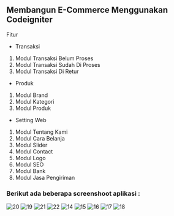 ## Membangun E-Commerce Menggunakan Codeigniter

Fitur 
- Transaksi
1. Modul Transaksi Belum Proses
2. Modul Transaksi Sudah Di Proses
3. Modul Transaksi Di Retur

- Produk
1. Modul Brand
2. Modul Kategori
3. Modul Produk

- Setting Web
1. Modul Tentang Kami
2. Modul Cara Belanja
3. Modul Slider
4. Modul Contact
5. Modul Logo
6. Modul SEO
7. Modul Bank
8. Modul Jasa Pengiriman

### Berikut ada beberapa screenshoot aplikasi :
![20](https://user-images.githubusercontent.com/13019337/50309842-e4378d80-04d2-11e9-924c-21ac99e9428f.png)
![19](https://user-images.githubusercontent.com/13019337/50309845-e699e780-04d2-11e9-97b1-5dbb803e6f69.png)
![21](https://user-images.githubusercontent.com/13019337/50309855-ea2d6e80-04d2-11e9-8bd7-40940810a19c.png)
![22](https://user-images.githubusercontent.com/13019337/50309857-eb5e9b80-04d2-11e9-973b-01549e42598f.png)
![14](https://user-images.githubusercontent.com/13019337/50309862-edc0f580-04d2-11e9-8b6f-a948ac1cee8d.png)
![15](https://user-images.githubusercontent.com/13019337/50309865-f0bbe600-04d2-11e9-9be7-45f434b29bb0.png)
![16](https://user-images.githubusercontent.com/13019337/50309867-f285a980-04d2-11e9-9c44-731c9a81603a.png)
![17](https://user-images.githubusercontent.com/13019337/50309871-f3b6d680-04d2-11e9-9d0e-f34e85faff44.png)
![18](https://user-images.githubusercontent.com/13019337/50309873-f5809a00-04d2-11e9-941c-431047798815.png)


